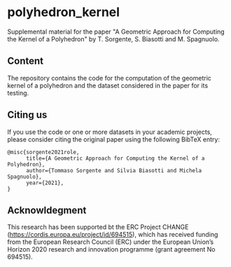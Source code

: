 # polyhedron_kernel

Supplemental material for the paper "A Geometric Approach for Computing the Kernel of a Polyhedron" by T. Sorgente, S. Biasotti and M. Spagnuolo.

## Content
The repository contains the code for the computation of the geometric kernel of a polyhedron and the dataset considered in the paper for its testing.


## Citing us
If you use the code or one or more datasets in your academic projects, please consider citing the original paper using the following BibTeX entry:

```
@misc{sorgente2021role,
      title={A Geometric Approach for Computing the Kernel of a Polyhedron}, 
      author={Tommaso Sorgente and Silvia Biasotti and Michela Spagnuolo},
      year={2021},
}
```

## Acknowldegment
This research has been supported bt the ERC Project CHANGE (https://cordis.europa.eu/project/id/694515), which has received funding from the European Research Council (ERC) under the European Union’s Horizon 2020 research and innovation programme (grant agreement No 694515).
